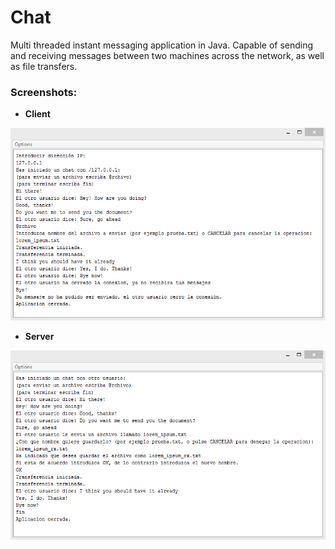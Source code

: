 # Chat

Multi threaded instant messaging application in Java. Capable of sending and receiving messages between two machines across the network, as well as file transfers.

### Screenshots:

- **Client**

![Client](/chat/screenshots/chat_conversation_screenshot_client.png "Client")

- **Server**

![Server](/chat/screenshots/chat_conversation_screenshot_server.png "Server") 

